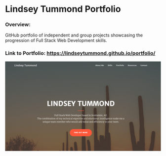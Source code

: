 # Lindsey Tummond Portfolio

### Overview:

GitHub portfolio of independent and group projects showcasing the progression of Full Stack Web Development skills.


### Link to Portfolio: https://lindseytummond.github.io/portfolio/

<a href="https://lindseytummond.github.io/portfolio/" target="_blank">
   <img src="assets/img/portfolioImage.png">
</a>
